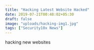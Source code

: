 ```yaml
---
title: "Hacking Latest Website Hacked"
date: 2019-07-21T00:48:02+05:30
draft: false
image: "uploads/hacking-img1.jpg"
tags: ["Security10x News"]
---
```


hacking new websites